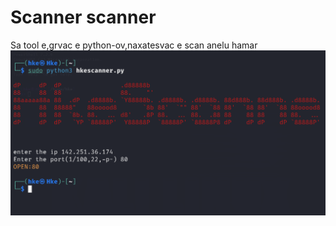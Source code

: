 # Scanner scanner
Sa tool e,grvac e python-ov,naxatesvac e scan anelu hamar
<img src="https://github.com/AmirkhanyanH/Scanner/blob/main/Screenshot%202024-02-29%20214514.png" width="600px"/>
